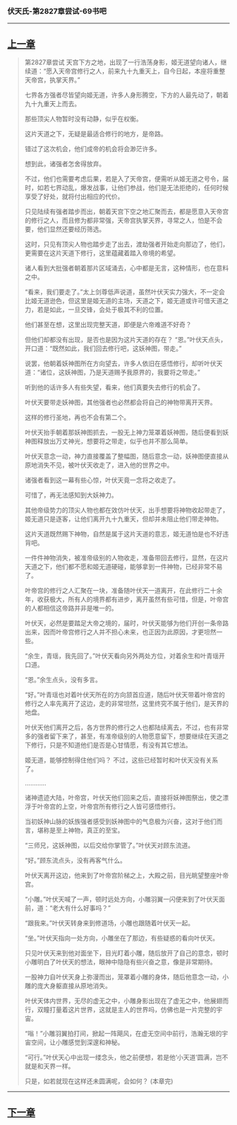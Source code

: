 ### 伏天氏-第2827章尝试-69书吧

--------
[上一章](./fb9bf13fe80ee7c27390f345206c6ff8.md)
--------


>
>
>
>第2827章尝试
>天宫下方之地，出现了一行浩荡身影，姬无道望向诸人，继续道：“愿入天帝宫修行之人，前来九十九重天上，自今日起，本座将重整天帝宫，执掌天界。”
>
>七界各方强者尽皆望向姬无道，许多人身形腾空，下方的人最先动了，朝着九十九重天上而去。
>
>那些顶尖人物暂时没有动静，似乎在权衡。
>
>这片天道之下，无疑是最适合修行的地方，是帝路。
>
>错过了这次机会，他们成帝的机会将会渺茫许多。
>
>想到此，诸强者怎舍得放弃。
>
>不过，他们也需要考虑后果，若是入了天帝宫，便需听从姬无道之号令，届时，如若七界动乱，爆发战事，让他们参战，他们是无法拒绝的，任何时候享受了好处，就将付出相应的代价。
>
>只见陆续有强者踏步而出，朝着天宫下空之地汇聚而去，都是愿意入天帝宫的修行之人，而且修为都非常强，天帝宫执掌天界，寻常之人，怕是不会要，他们显然还要经历筛选。
>
>这时，只见有顶尖人物也踏步走了出去，渡劫强者开始走向那边了，他们，更需要在这片天道下修行，这里蕴藏着踏入帝境的希望。
>
>诸人看到大批强者朝着那片区域涌去，心中都是无言，这种情形，也在意料之中。
>
>“看来，我们要走了。”太上剑尊低声说道，虽然叶伏天实力强大，不一定会比姬无道逊色，但这里是姬无道的主场，天道之下，姬无道或许可借天道之力，若是如此，一旦交锋，会处于极其不利的位置。
>
>他们甚至在想，这里出现完整天道，即便是六帝难道不好奇？
>
>但他们却都没有出现，是否也是因为这片天道的存在？
>“恩。”叶伏天点头，开口道：“既然如此，我们回去修行吧，这妖神图，带走。”
>
>说罢，他朝着妖神图所在方向望去，许多人依旧在感悟修行，却听叶伏天道：“诸位，这妖神图，乃是天道赐予我原界的，我要将之带走。”
>
>听到他的话许多人有些失望，看来，他们真要失去修行的机会了。
>
>叶伏天要带走妖神图，其他强者也必然都会将自己的神物带离开天界。
>
>这样的修行圣地，再也不会有第二个。
>
>叶伏天抬手朝着那妖神图抓去，一股无上神力笼罩着妖神图，随后便看到妖神图释放出万丈神光，想要将之带走，似乎也并不那么简单。
>
>叶伏天意念一动，神力直接覆盖了整幅图，随后意念一动，妖神图便直接从原地消失不见，被叶伏天收走了，进入他的世界之中。
>
>诸强者看到这一幕有些心惊，叶伏天竟一念将之收走了。
>
>可惜了，再无法感知到大妖神力。
>
>其他帝级势力的顶尖人物也都在效仿叶伏天，出手想要将神物收起带走了，姬无道只是逐客，让他们离开九十九重天，但却并未阻止他们带走神物。
>
>这片天道既然赐下神物，自然是属于这片天道的意志，姬无道怕是也不好违背吧。
>
>一件件神物消失，被准帝级别的人物收走，准备带回去修行，显然，在这片天道之下，他们都不愿和姬无道硬碰，能够拿到一件神物，已经非常不易了。
>
>叶帝宫的修行之人汇聚在一块，准备随叶伏天一道离开，在此修行二十余年，收获极大，所有人的境界都有进步，离开虽然有些可惜，但是，叶帝宫的人都相信这帝路并非是唯一的。
>
>叶伏天，必然是要踏足大帝之境的，届时，叶伏天能够为他们开创一条帝路出来，因而叶帝宫修行之人并不担心未来，也正因为此原因，才更坦然一些。
>
>“余生，青瑶，我先回了。”叶伏天看向另外两处方位，对着余生和叶青瑶开口道。
>
>“恩。”余生点头，没有多言。
>
>“好。”叶青瑶也对着叶伏天所在的方向颔首应道，随后叶伏天带着叶帝宫的修行之人率先离开了这边，走的非常坦然，这里终究不属于他们，是天界的地盘。
>
>叶伏天他们离开之后，各方世界的修行之人也都陆续离去，不过，也有非常多的强者留下来了，甚至，有准帝级别的人物愿意留下，想要继续在天道之下修行，只是不知道他们是否是心甘情愿，有没有其它想法。
>
>姬无道，能够控制得住他们吗？
>不过，这些已经暂时和叶伏天没有关系了。
>
>…………
>
>诸神遗迹大陆，叶帝宫，叶伏天他们回来之后，直接将妖神图祭出，使之漂浮于叶帝宫的上空，叶帝宫所有修行之人皆可感悟修行。
>
>当初妖神山脉的妖族强者感受到妖神图中的气息极为兴奋，这对于他们而言，堪称是至上神物，真正的至宝。
>
>“三师兄，这妖神图，以后交给你掌管了。”叶伏天对顾东流道。
>
>“好。”顾东流点头，没有再客气什么。
>
>叶伏天离开这边，他来到了叶帝宫阶梯之上，大殿之前，目光眺望整座叶帝宫。
>
>“小雕。”叶伏天喊了一声，顿时远处方向，小雕羽翼一闪便来到了叶伏天面前，道：“老大有什么好事吗？”
>
>“跟我来。”叶伏天转身来到修道场，小雕也跟随着叶伏天一起。
>
>“坐。”叶伏天指向一处方向，小雕坐在了那边，有些疑惑的看向叶伏天。
>
>只见叶伏天来到他对面坐下，目光盯着小雕，随后放开了自己的意念，顿时小雕明白了叶伏天的想法，眼神中隐隐有些兴奋之意，像是非常期待。
>
>一股神力自叶伏天身上弥漫而出，笼罩着小雕的身体，随后他意念一动，小雕的庞大身躯直接从原地消失。
>
>叶伏天体内世界，无尽的虚无之中，小雕身影出现在了虚无之中，他展翅而行，双瞳打量着这片世界，这就是主人的世界吗，仿佛也是一片完整的宇宙。
>
>“嗡！”小雕羽翼拍打间，掀起一阵飓风，在虚无空间中前行，浩瀚无垠的宇宙空间，让小雕感觉到深邃和神秘。
>
>“可行。”叶伏天心中出现一缕念头，他之前便想，若是他‘小天道’圆满，岂不就是和天界一样。
>
>只是，如若就现在这样还未圆满呢，会如何？
>(本章完)
>
>

--------
[下一章](./6255897dac4372be54b1fe24670cd348.md)
--------
